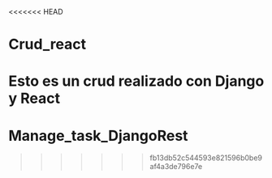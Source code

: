 <<<<<<< HEAD
# Crud_react
Esto es un crud realizado con Django y React 
=======
# Manage_task_DjangoRest
>>>>>>> fb13db52c544593e821596b0be9af4a3de796e7e
